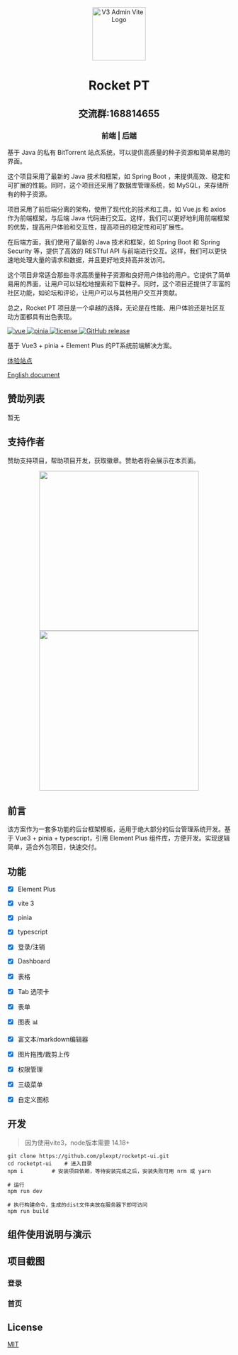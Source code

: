 <div align="center">
  <img alt="V3 Admin Vite Logo" width="120" height="120" src="./pic/logo.png">
  <h1>Rocket PT</h1>
  <h2>交流群:168814655</h2>
  <h3><span>前端 | <a href="https://github.com/PlexPt/rocket-pt">后端</a></span></h3>
</div>


基于 Java 的私有 BitTorrent 站点系统，可以提供高质量的种子资源和简单易用的界面。

这个项目采用了最新的 Java 技术和框架，如 Spring Boot ，来提供高效、稳定和可扩展的性能。同时，这个项目还采用了数据库管理系统，如 MySQL，来存储所有的种子资源。

项目采用了前后端分离的架构，使用了现代化的技术和工具，如 Vue.js 和 axios 作为前端框架，与后端 Java 代码进行交互。这样，我们可以更好地利用前端框架的优势，提高用户体验和交互性，提高项目的稳定性和可扩展性。

在后端方面，我们使用了最新的 Java 技术和框架，如 Spring Boot 和 Spring Security 等，提供了高效的 RESTful API 与前端进行交互。这样，我们可以更快速地处理大量的请求和数据，并且更好地支持高并发访问。

这个项目非常适合那些寻求高质量种子资源和良好用户体验的用户。它提供了简单易用的界面，让用户可以轻松地搜索和下载种子。同时，这个项目还提供了丰富的社区功能，如论坛和评论，让用户可以与其他用户交互并贡献。

总之，Rocket PT 项目是一个卓越的选择，无论是在性能、用户体验还是社区互动方面都具有出色表现。

<a href="https://github.com/vuejs/vue">
    <img src="https://img.shields.io/badge/vue-3.1.2-brightgreen.svg" alt="vue">
  </a>
  <a href="https://github.com/vuejs/pinia">
    <img src="https://img.shields.io/badge/pinia-2.0.14-brightgreen.svg" alt="pinia">
  </a>
  <a href="https://github.com/plexpt/rocketpt-ui/blob/master/LICENSE">
    <img src="https://img.shields.io/github/license/mashape/apistatus.svg" alt="license">
  </a>
  <a href="https://github.com/plexpt/rocketpt-ui/releases">
    <img src="https://img.shields.io/github/release/plexpt/rocketpt-ui.svg" alt="GitHub release">
  </a>


基于 Vue3 + pinia + Element Plus 的PT系统前端解决方案。

[体验站点](https://pt.plexpt.com)

[English document](./README_EN.md)

## 赞助列表
 暂无
## 支持作者

赞助支持项目，帮助项目开发，获取徽章。赞助者将会展示在本页面。

<center class="half">
<img src="https://user-images.githubusercontent.com/15922823/215301088-147cad1d-af96-423d-8d14-d3440d6e3964.png" width="360"/><img src="https://user-images.githubusercontent.com/15922823/215301134-1021dc8e-fdd8-4eec-bae4-05ec4a529b42.png" width="360"/>
</center>


## 前言

该方案作为一套多功能的后台框架模板，适用于绝大部分的后台管理系统开发。基于 Vue3 + pinia + typescript，引用 Element Plus 组件库，方便开发。实现逻辑简单，适合外包项目，快速交付。

## 功能

-   [x] Element Plus
-   [x] vite 3
-   [x] pinia
-   [x] typescript
-   [x] 登录/注销
-   [x] Dashboard
-   [x] 表格
-   [x] Tab 选项卡
-   [x] 表单
-   [x] 图表 :bar_chart:
-   [x] 富文本/markdown编辑器
-   [x] 图片拖拽/裁剪上传
-   [x] 权限管理
-   [x] 三级菜单
-   [x] 自定义图标


## 开发
> 因为使用vite3，node版本需要 14.18+

```shell
git clone https://github.com/plexpt/rocketpt-ui.git      
cd rocketpt-ui    # 进入目录
npm i         # 安装项目依赖，等待安装完成之后，安装失败可用 nrm 或 yarn

# 运行
npm run dev

# 执行构建命令，生成的dist文件夹放在服务器下即可访问
npm run build
```

## 组件使用说明与演示

## 项目截图

### 登录


### 首页

## License

[MIT](https://github.com/plexpt/rocketpt-ui/blob/master/LICENSE)
